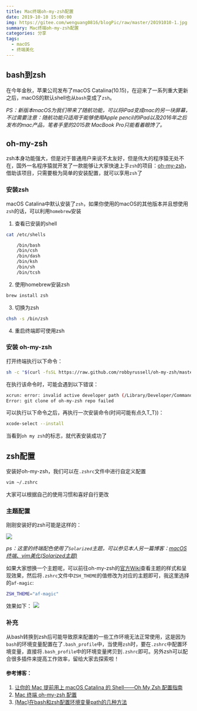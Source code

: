 ```yaml
---
title: Mac终端oh-my-zsh配置
date: 2019-10-10 15:00:00
img: https://gitee.com/wenguang0816/blogPic/raw/master/20191010-1.jpg
summary: Mac终端oh-my-zsh配置
categories: 分享
tags:
  - macOS
  - 终端美化
---
```


## bash到zsh
在今年金秋，苹果公司发布了macOS Catalina(10.15)，在迎来了一系列重大更新之后，macOS的默认shell也从`bash`变成了`zsh`。

*PS：新版本macOS为我们带来了随航功能，可以将iPad变成mac的另一块屏幕，不过需要注意：随航功能只适用于能够使用Apple pencil的iPad以及2016年之后发布的mac产品，笔者手里的2015款 MacBook Pro只能看着眼馋了。*

## oh-my-zsh
zsh本身功能强大，但是对于普通用户来说不太友好，但是伟大的程序猿无处不在，国外一名程序猿就开发了一款能够让大家快速上手`zsh`的项目：[oh-my-zsh](https://github.com/robbyrussell/oh-my-zsh)，借助该项目，只需要极为简单的安装配置，就可以享用`zsh`了

### 安装zsh
macOS Catalina中默认安装了`zsh`，如果你使用的macOS的其他版本并且想使用`zsh`的话，可以利用`homebrew`安装
1. 查看已安装的shell
```bash
cat /etc/shells

    /bin/bash
    /bin/csh
    /bin/dash
    /bin/ksh
    /bin/sh
    /bin/tcsh
```

2. 使用homebrew安装zsh
```bash
brew install zsh
```
3. 切换为zsh
```bash
chsh -s /bin/zsh
```
4. 重启终端即可使用zsh

### 安装 oh-my-zsh
打开终端执行以下命令：
```bash
sh -c "$(curl -fsSL https://raw.github.com/robbyrussell/oh-my-zsh/master/tools/install.sh)"
```
在执行该命令时，可能会遇到以下错误：
```bash
xcrun: error: invalid active developer path (/Library/Developer/CommandLineTools), missing xcrun at: /Library/Developer/CommandLineTools/usr/bin/xcrun
Error: git clone of oh-my-zsh repo failed
```
可以执行以下命令之后，再执行一次安装命令(时间可能有点久T_T))：
```bash
xcode-select --install
```
当看到`oh my zsh`的标志，就代表安装成功了

## zsh配置
安装好oh-my-zsh，我们可以在`.zshrc`文件中进行自定义配置
```bash
vim ~/.zshrc
```
大家可以根据自己的使用习惯和喜好自行更改
### 主题配置
刚刚安装好的zsh可能是这样的：

![](https://gitee.com/wenguang0816/blogPic/raw/master/20191010-2.jpg)

*ps：这里的终端配色使用了`Solarized`主题，可以参见本人另一篇博客：[macOS终端、vim美化(Solarized主题)](https://blog.wenguang0816.top/2019/07/14/environment/beautify_terminal/)*

如果大家想换一个主题呢，可以前往oh-my-zsh的[官方Wiki](https://github.com/robbyrussell/oh-my-zsh/wiki/Themes)查看主题的样式和呈现效果，然后将`.zshrc`文件中`ZSH_THEME`的值修改为对应的主题即可，我这里选择的`af-magic`:
```bash
ZSH_THEME="af-magic"
```
效果如下：
![](https://gitee.com/wenguang0816/blogPic/raw/master/20191010-3.jpg)

### 补充
从bash转换到zsh后可能导致原来配置的一些工作环境无法正常使用，这是因为`bash`的环境变量配置在了`.bash_profile`中，当使用`zsh`时，要在`.zshrc`中配置环境变量，直接将`.bash_profile`中的环境变量拷贝到`.zshrc`即可。另外zsh可以配合很多插件来提高工作效率，留给大家去探索啦！

#### 参考博客：
1. [让你的 Mac 提前用上 macOS Catalina 的 Shell——Oh My Zsh 配置指南](https://sspai.com/post/55176)
2. [Mac 终端 oh-my-zsh 配置](https://www.jianshu.com/p/64344229778a)
3. [(Mac)在bash和zsh配置环境变量path的几种方法](https://www.jianshu.com/p/020f3d02f538)







